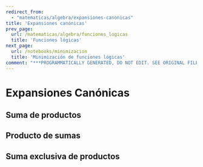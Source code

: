 ```yaml
---
redirect_from:
  - "matematicas/algebra/expansiones-canonicas"
title: 'Expansiones canónicas'
prev_page:
  url: /matematicas/algebra/funciones_logicas
  title: 'Funciones lógicas'
next_page:
  url: /notebooks/minimizacion
  title: 'Minimización de funciones lógicas'
comment: "***PROGRAMMATICALLY GENERATED, DO NOT EDIT. SEE ORIGINAL FILES IN /content***"
---
```

# Expansiones Canónicas

## Suma de productos

## Producto de sumas

## Suma exclusiva de productos
